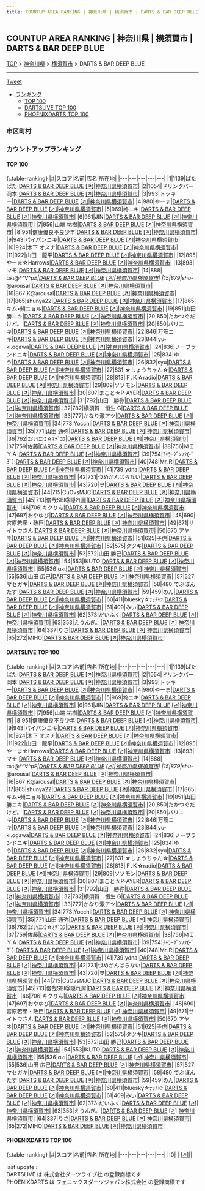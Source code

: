 ```yaml
---
title: COUNTUP AREA RANKING | 神奈川県 | 横須賀市 | DARTS & BAR DEEP BLUE
---
```

## COUNTUP AREA RANKING | 神奈川県 | 横須賀市 | DARTS & BAR DEEP BLUE

[TOP](/darts/rank/) > [神奈川県](/darts/rank/神奈川県/) > [横須賀市](/darts/rank/神奈川県/横須賀市/) > DARTS & BAR DEEP BLUE

___

<a href="https://twitter.com/share?ref_src=twsrc%5Etfw" data-text="COUNTUP AREA RANKING | 神奈川県横須賀市DARTS & BAR DEEP BLUE" class="twitter-share-button" data-hashtags="DARTSLIVE,PHOENIXDARTS,darts,ダーツ" data-show-count="false">Tweet</a>

* [ランキング](#カウントアップランキング)
    * [TOP 100](#top-100)
    * [DARTSLIVE TOP 100](#dartslive-top-100)
    * [PHOENIXDARTS TOP 100](#phoenixdarts-top-100)

### 市区町村

<ul>

</ul>

### カウントアップランキング

#### TOP 100



{:.table-ranking}
|#|スコア|名前|店名|所在地|
|---|---|---|---|---|
|1|1139|<span class="rank-name-dl">ぱたぱた</span>|<a href="/darts/rank/shops/273dc263b0110a830d9b047a20a7ba1e.html">DARTS & BAR DEEP BLUE</a> <a href="https://search.dartslive.com/jp/shop/273dc263b0110a830d9b047a20a7ba1e">[↗]</a>|<a href="/darts/rank/神奈川県/横須賀市">神奈川県横須賀市</a>|
|2|1054|<span class="rank-name-dl">ドリンクバー岡本</span>|<a href="/darts/rank/shops/273dc263b0110a830d9b047a20a7ba1e.html">DARTS & BAR DEEP BLUE</a> <a href="https://search.dartslive.com/jp/shop/273dc263b0110a830d9b047a20a7ba1e">[↗]</a>|<a href="/darts/rank/神奈川県/横須賀市">神奈川県横須賀市</a>|
|3|993|<span class="rank-name-dl">トッキー</span>|<a href="/darts/rank/shops/273dc263b0110a830d9b047a20a7ba1e.html">DARTS & BAR DEEP BLUE</a> <a href="https://search.dartslive.com/jp/shop/273dc263b0110a830d9b047a20a7ba1e">[↗]</a>|<a href="/darts/rank/神奈川県/横須賀市">神奈川県横須賀市</a>|
|4|980|<span class="rank-name-dl">やーま</span>|<a href="/darts/rank/shops/273dc263b0110a830d9b047a20a7ba1e.html">DARTS & BAR DEEP BLUE</a> <a href="https://search.dartslive.com/jp/shop/273dc263b0110a830d9b047a20a7ba1e">[↗]</a>|<a href="/darts/rank/神奈川県/横須賀市">神奈川県横須賀市</a>|
|5|969|<span class="rank-name-dl">柊ニキ</span>|<a href="/darts/rank/shops/273dc263b0110a830d9b047a20a7ba1e.html">DARTS & BAR DEEP BLUE</a> <a href="https://search.dartslive.com/jp/shop/273dc263b0110a830d9b047a20a7ba1e">[↗]</a>|<a href="/darts/rank/神奈川県/横須賀市">神奈川県横須賀市</a>|
|6|961|<span class="rank-name-dl">JIN</span>|<a href="/darts/rank/shops/273dc263b0110a830d9b047a20a7ba1e.html">DARTS & BAR DEEP BLUE</a> <a href="https://search.dartslive.com/jp/shop/273dc263b0110a830d9b047a20a7ba1e">[↗]</a>|<a href="/darts/rank/神奈川県/横須賀市">神奈川県横須賀市</a>|
|7|956|<span class="rank-name-dl">山端 祐樹</span>|<a href="/darts/rank/shops/273dc263b0110a830d9b047a20a7ba1e.html">DARTS & BAR DEEP BLUE</a> <a href="https://search.dartslive.com/jp/shop/273dc263b0110a830d9b047a20a7ba1e">[↗]</a>|<a href="/darts/rank/神奈川県/横須賀市">神奈川県横須賀市</a>|
|8|951|<span class="rank-name-dl">健康優良不良少年</span>|<a href="/darts/rank/shops/273dc263b0110a830d9b047a20a7ba1e.html">DARTS & BAR DEEP BLUE</a> <a href="https://search.dartslive.com/jp/shop/273dc263b0110a830d9b047a20a7ba1e">[↗]</a>|<a href="/darts/rank/神奈川県/横須賀市">神奈川県横須賀市</a>|
|9|943|<span class="rank-name-dl">パイパンニキ</span>|<a href="/darts/rank/shops/273dc263b0110a830d9b047a20a7ba1e.html">DARTS & BAR DEEP BLUE</a> <a href="https://search.dartslive.com/jp/shop/273dc263b0110a830d9b047a20a7ba1e">[↗]</a>|<a href="/darts/rank/神奈川県/横須賀市">神奈川県横須賀市</a>|
|10|924|<span class="rank-name-dl">木下 オスナ</span>|<a href="/darts/rank/shops/273dc263b0110a830d9b047a20a7ba1e.html">DARTS & BAR DEEP BLUE</a> <a href="https://search.dartslive.com/jp/shop/273dc263b0110a830d9b047a20a7ba1e">[↗]</a>|<a href="/darts/rank/神奈川県/横須賀市">神奈川県横須賀市</a>|
|11|922|<span class="rank-name-dl">山田　龍平</span>|<a href="/darts/rank/shops/273dc263b0110a830d9b047a20a7ba1e.html">DARTS & BAR DEEP BLUE</a> <a href="https://search.dartslive.com/jp/shop/273dc263b0110a830d9b047a20a7ba1e">[↗]</a>|<a href="/darts/rank/神奈川県/横須賀市">神奈川県横須賀市</a>|
|12|895|<span class="rank-name-dl">やーま☆Harrows</span>|<a href="/darts/rank/shops/273dc263b0110a830d9b047a20a7ba1e.html">DARTS & BAR DEEP BLUE</a> <a href="https://search.dartslive.com/jp/shop/273dc263b0110a830d9b047a20a7ba1e">[↗]</a>|<a href="/darts/rank/神奈川県/横須賀市">神奈川県横須賀市</a>|
|13|893|<span class="rank-name-dl">マモ</span>|<a href="/darts/rank/shops/273dc263b0110a830d9b047a20a7ba1e.html">DARTS & BAR DEEP BLUE</a> <a href="https://search.dartslive.com/jp/shop/273dc263b0110a830d9b047a20a7ba1e">[↗]</a>|<a href="/darts/rank/神奈川県/横須賀市">神奈川県横須賀市</a>|
|14|888|<span class="rank-name-dl">ακι@*^∀^*pE</span>|<a href="/darts/rank/shops/273dc263b0110a830d9b047a20a7ba1e.html">DARTS & BAR DEEP BLUE</a> <a href="https://search.dartslive.com/jp/shop/273dc263b0110a830d9b047a20a7ba1e">[↗]</a>|<a href="/darts/rank/神奈川県/横須賀市">神奈川県横須賀市</a>|
|15|879|<span class="rank-name-dl">shu-*@arousal</span>|<a href="/darts/rank/shops/273dc263b0110a830d9b047a20a7ba1e.html">DARTS & BAR DEEP BLUE</a> <a href="https://search.dartslive.com/jp/shop/273dc263b0110a830d9b047a20a7ba1e">[↗]</a>|<a href="/darts/rank/神奈川県/横須賀市">神奈川県横須賀市</a>|
|16|867|<span class="rank-name-dl">K@arousal</span>|<a href="/darts/rank/shops/273dc263b0110a830d9b047a20a7ba1e.html">DARTS & BAR DEEP BLUE</a> <a href="https://search.dartslive.com/jp/shop/273dc263b0110a830d9b047a20a7ba1e">[↗]</a>|<a href="/darts/rank/神奈川県/横須賀市">神奈川県横須賀市</a>|
|17|865|<span class="rank-name-dl">shunya22</span>|<a href="/darts/rank/shops/273dc263b0110a830d9b047a20a7ba1e.html">DARTS & BAR DEEP BLUE</a> <a href="https://search.dartslive.com/jp/shop/273dc263b0110a830d9b047a20a7ba1e">[↗]</a>|<a href="/darts/rank/神奈川県/横須賀市">神奈川県横須賀市</a>|
|17|865|<span class="rank-name-dl">キム•頻ニョル</span>|<a href="/darts/rank/shops/273dc263b0110a830d9b047a20a7ba1e.html">DARTS & BAR DEEP BLUE</a> <a href="https://search.dartslive.com/jp/shop/273dc263b0110a830d9b047a20a7ba1e">[↗]</a>|<a href="/darts/rank/神奈川県/横須賀市">神奈川県横須賀市</a>|
|19|851|<span class="rank-name-dl">山田 勝ニキ</span>|<a href="/darts/rank/shops/273dc263b0110a830d9b047a20a7ba1e.html">DARTS & BAR DEEP BLUE</a> <a href="https://search.dartslive.com/jp/shop/273dc263b0110a830d9b047a20a7ba1e">[↗]</a>|<a href="/darts/rank/神奈川県/横須賀市">神奈川県横須賀市</a>|
|20|850|<span class="rank-name-dl">たかつぐだけど。</span>|<a href="/darts/rank/shops/273dc263b0110a830d9b047a20a7ba1e.html">DARTS & BAR DEEP BLUE</a> <a href="https://search.dartslive.com/jp/shop/273dc263b0110a830d9b047a20a7ba1e">[↗]</a>|<a href="/darts/rank/神奈川県/横須賀市">神奈川県横須賀市</a>|
|20|850|<span class="rank-name-dl">パリニキ</span>|<a href="/darts/rank/shops/273dc263b0110a830d9b047a20a7ba1e.html">DARTS & BAR DEEP BLUE</a> <a href="https://search.dartslive.com/jp/shop/273dc263b0110a830d9b047a20a7ba1e">[↗]</a>|<a href="/darts/rank/神奈川県/横須賀市">神奈川県横須賀市</a>|
|22|846|<span class="rank-name-dl">万筋ニキ</span>|<a href="/darts/rank/shops/273dc263b0110a830d9b047a20a7ba1e.html">DARTS & BAR DEEP BLUE</a> <a href="https://search.dartslive.com/jp/shop/273dc263b0110a830d9b047a20a7ba1e">[↗]</a>|<a href="/darts/rank/神奈川県/横須賀市">神奈川県横須賀市</a>|
|23|844|<span class="rank-name-dl">yu-ki.ogawa</span>|<a href="/darts/rank/shops/273dc263b0110a830d9b047a20a7ba1e.html">DARTS & BAR DEEP BLUE</a> <a href="https://search.dartslive.com/jp/shop/273dc263b0110a830d9b047a20a7ba1e">[↗]</a>|<a href="/darts/rank/神奈川県/横須賀市">神奈川県横須賀市</a>|
|24|836|<span class="rank-name-dl">ノーブランドニキ</span>|<a href="/darts/rank/shops/273dc263b0110a830d9b047a20a7ba1e.html">DARTS & BAR DEEP BLUE</a> <a href="https://search.dartslive.com/jp/shop/273dc263b0110a830d9b047a20a7ba1e">[↗]</a>|<a href="/darts/rank/神奈川県/横須賀市">神奈川県横須賀市</a>|
|25|834|<span class="rank-name-dl">ゆう</span>|<a href="/darts/rank/shops/273dc263b0110a830d9b047a20a7ba1e.html">DARTS & BAR DEEP BLUE</a> <a href="https://search.dartslive.com/jp/shop/273dc263b0110a830d9b047a20a7ba1e">[↗]</a>|<a href="/darts/rank/神奈川県/横須賀市">神奈川県横須賀市</a>|
|26|832|<span class="rank-name-dl">syu</span>|<a href="/darts/rank/shops/273dc263b0110a830d9b047a20a7ba1e.html">DARTS & BAR DEEP BLUE</a> <a href="https://search.dartslive.com/jp/shop/273dc263b0110a830d9b047a20a7ba1e">[↗]</a>|<a href="/darts/rank/神奈川県/横須賀市">神奈川県横須賀市</a>|
|27|831|<span class="rank-name-dl">☆しょうちゃん☆</span>|<a href="/darts/rank/shops/273dc263b0110a830d9b047a20a7ba1e.html">DARTS & BAR DEEP BLUE</a> <a href="https://search.dartslive.com/jp/shop/273dc263b0110a830d9b047a20a7ba1e">[↗]</a>|<a href="/darts/rank/神奈川県/横須賀市">神奈川県横須賀市</a>|
|28|813|<span class="rank-name-dl">Ｆ.Ｋ☆radio</span>|<a href="/darts/rank/shops/273dc263b0110a830d9b047a20a7ba1e.html">DARTS & BAR DEEP BLUE</a> <a href="https://search.dartslive.com/jp/shop/273dc263b0110a830d9b047a20a7ba1e">[↗]</a>|<a href="/darts/rank/神奈川県/横須賀市">神奈川県横須賀市</a>|
|29|809|<span class="rank-name-dl">ソソモン</span>|<a href="/darts/rank/shops/273dc263b0110a830d9b047a20a7ba1e.html">DARTS & BAR DEEP BLUE</a> <a href="https://search.dartslive.com/jp/shop/273dc263b0110a830d9b047a20a7ba1e">[↗]</a>|<a href="/darts/rank/神奈川県/横須賀市">神奈川県横須賀市</a>|
|30|807|<span class="rank-name-dl">まこと☆P-AYER</span>|<a href="/darts/rank/shops/273dc263b0110a830d9b047a20a7ba1e.html">DARTS & BAR DEEP BLUE</a> <a href="https://search.dartslive.com/jp/shop/273dc263b0110a830d9b047a20a7ba1e">[↗]</a>|<a href="/darts/rank/神奈川県/横須賀市">神奈川県横須賀市</a>|
|31|792|<span class="rank-name-dl">山田　勝弥</span>|<a href="/darts/rank/shops/273dc263b0110a830d9b047a20a7ba1e.html">DARTS & BAR DEEP BLUE</a> <a href="https://search.dartslive.com/jp/shop/273dc263b0110a830d9b047a20a7ba1e">[↗]</a>|<a href="/darts/rank/神奈川県/横須賀市">神奈川県横須賀市</a>|
|32|782|<span class="rank-name-dl">横須賀　恒生 G</span>|<a href="/darts/rank/shops/273dc263b0110a830d9b047a20a7ba1e.html">DARTS & BAR DEEP BLUE</a> <a href="https://search.dartslive.com/jp/shop/273dc263b0110a830d9b047a20a7ba1e">[↗]</a>|<a href="/darts/rank/神奈川県/横須賀市">神奈川県横須賀市</a>|
|33|777|<span class="rank-name-dl">かなり激アツ</span>|<a href="/darts/rank/shops/273dc263b0110a830d9b047a20a7ba1e.html">DARTS & BAR DEEP BLUE</a> <a href="https://search.dartslive.com/jp/shop/273dc263b0110a830d9b047a20a7ba1e">[↗]</a>|<a href="/darts/rank/神奈川県/横須賀市">神奈川県横須賀市</a>|
|34|773|<span class="rank-name-dl">Yocchi</span>|<a href="/darts/rank/shops/273dc263b0110a830d9b047a20a7ba1e.html">DARTS & BAR DEEP BLUE</a> <a href="https://search.dartslive.com/jp/shop/273dc263b0110a830d9b047a20a7ba1e">[↗]</a>|<a href="/darts/rank/神奈川県/横須賀市">神奈川県横須賀市</a>|
|35|771|<span class="rank-name-dl">山田 通弥</span>|<a href="/darts/rank/shops/273dc263b0110a830d9b047a20a7ba1e.html">DARTS & BAR DEEP BLUE</a> <a href="https://search.dartslive.com/jp/shop/273dc263b0110a830d9b047a20a7ba1e">[↗]</a>|<a href="/darts/rank/神奈川県/横須賀市">神奈川県横須賀市</a>|
|36|762|<span class="rank-name-dl">ｴﾒﾘﾔｴﾝｺ☆ｵﾃﾞｺﾌ</span>|<a href="/darts/rank/shops/273dc263b0110a830d9b047a20a7ba1e.html">DARTS & BAR DEEP BLUE</a> <a href="https://search.dartslive.com/jp/shop/273dc263b0110a830d9b047a20a7ba1e">[↗]</a>|<a href="/darts/rank/神奈川県/横須賀市">神奈川県横須賀市</a>|
|37|759|<span class="rank-name-dl">佐藤</span>|<a href="/darts/rank/shops/273dc263b0110a830d9b047a20a7ba1e.html">DARTS & BAR DEEP BLUE</a> <a href="https://search.dartslive.com/jp/shop/273dc263b0110a830d9b047a20a7ba1e">[↗]</a>|<a href="/darts/rank/神奈川県/横須賀市">神奈川県横須賀市</a>|
|38|756|<span class="rank-name-dl">ＭＩＹＡ</span>|<a href="/darts/rank/shops/273dc263b0110a830d9b047a20a7ba1e.html">DARTS & BAR DEEP BLUE</a> <a href="https://search.dartslive.com/jp/shop/273dc263b0110a830d9b047a20a7ba1e">[↗]</a>|<a href="/darts/rank/神奈川県/横須賀市">神奈川県横須賀市</a>|
|39|754|<span class="rank-name-dl">ﾁｬﾗ･ｸﾞﾝｿｸ(-゜3ﾟ)</span>|<a href="/darts/rank/shops/273dc263b0110a830d9b047a20a7ba1e.html">DARTS & BAR DEEP BLUE</a> <a href="https://search.dartslive.com/jp/shop/273dc263b0110a830d9b047a20a7ba1e">[↗]</a>|<a href="/darts/rank/神奈川県/横須賀市">神奈川県横須賀市</a>|
|40|748|<span class="rank-name-dl">Mr.Ｒ</span>|<a href="/darts/rank/shops/273dc263b0110a830d9b047a20a7ba1e.html">DARTS & BAR DEEP BLUE</a> <a href="https://search.dartslive.com/jp/shop/273dc263b0110a830d9b047a20a7ba1e">[↗]</a>|<a href="/darts/rank/神奈川県/横須賀市">神奈川県横須賀市</a>|
|41|739|<span class="rank-name-dl">ydna</span>|<a href="/darts/rank/shops/273dc263b0110a830d9b047a20a7ba1e.html">DARTS & BAR DEEP BLUE</a> <a href="https://search.dartslive.com/jp/shop/273dc263b0110a830d9b047a20a7ba1e">[↗]</a>|<a href="/darts/rank/神奈川県/横須賀市">神奈川県横須賀市</a>|
|42|731|<span class="rank-name-dl">づめがんばらない</span>|<a href="/darts/rank/shops/273dc263b0110a830d9b047a20a7ba1e.html">DARTS & BAR DEEP BLUE</a> <a href="https://search.dartslive.com/jp/shop/273dc263b0110a830d9b047a20a7ba1e">[↗]</a>|<a href="/darts/rank/神奈川県/横須賀市">神奈川県横須賀市</a>|
|43|720|<span class="rank-name-dl">ヲ</span>|<a href="/darts/rank/shops/273dc263b0110a830d9b047a20a7ba1e.html">DARTS & BAR DEEP BLUE</a> <a href="https://search.dartslive.com/jp/shop/273dc263b0110a830d9b047a20a7ba1e">[↗]</a>|<a href="/darts/rank/神奈川県/横須賀市">神奈川県横須賀市</a>|
|44|715|<span class="rank-name-dl">CuOvsMJC</span>|<a href="/darts/rank/shops/273dc263b0110a830d9b047a20a7ba1e.html">DARTS & BAR DEEP BLUE</a> <a href="https://search.dartslive.com/jp/shop/273dc263b0110a830d9b047a20a7ba1e">[↗]</a>|<a href="/darts/rank/神奈川県/横須賀市">神奈川県横須賀市</a>|
|45|713|<span class="rank-name-dl">俊哉SBI@隠れ屋</span>|<a href="/darts/rank/shops/273dc263b0110a830d9b047a20a7ba1e.html">DARTS & BAR DEEP BLUE</a> <a href="https://search.dartslive.com/jp/shop/273dc263b0110a830d9b047a20a7ba1e">[↗]</a>|<a href="/darts/rank/神奈川県/横須賀市">神奈川県横須賀市</a>|
|46|706|<span class="rank-name-dl">キクりん</span>|<a href="/darts/rank/shops/273dc263b0110a830d9b047a20a7ba1e.html">DARTS & BAR DEEP BLUE</a> <a href="https://search.dartslive.com/jp/shop/273dc263b0110a830d9b047a20a7ba1e">[↗]</a>|<a href="/darts/rank/神奈川県/横須賀市">神奈川県横須賀市</a>|
|47|697|<span class="rank-name-dl">おやゆび</span>|<a href="/darts/rank/shops/273dc263b0110a830d9b047a20a7ba1e.html">DARTS & BAR DEEP BLUE</a> <a href="https://search.dartslive.com/jp/shop/273dc263b0110a830d9b047a20a7ba1e">[↗]</a>|<a href="/darts/rank/神奈川県/横須賀市">神奈川県横須賀市</a>|
|48|690|<span class="rank-name-dl">宮原若衆・政臣</span>|<a href="/darts/rank/shops/273dc263b0110a830d9b047a20a7ba1e.html">DARTS & BAR DEEP BLUE</a> <a href="https://search.dartslive.com/jp/shop/273dc263b0110a830d9b047a20a7ba1e">[↗]</a>|<a href="/darts/rank/神奈川県/横須賀市">神奈川県横須賀市</a>|
|49|671|<span class="rank-name-dl">サイトウさん</span>|<a href="/darts/rank/shops/273dc263b0110a830d9b047a20a7ba1e.html">DARTS & BAR DEEP BLUE</a> <a href="https://search.dartslive.com/jp/shop/273dc263b0110a830d9b047a20a7ba1e">[↗]</a>|<a href="/darts/rank/神奈川県/横須賀市">神奈川県横須賀市</a>|
|50|670|<span class="rank-name-dl">アヤネ</span>|<a href="/darts/rank/shops/273dc263b0110a830d9b047a20a7ba1e.html">DARTS & BAR DEEP BLUE</a> <a href="https://search.dartslive.com/jp/shop/273dc263b0110a830d9b047a20a7ba1e">[↗]</a>|<a href="/darts/rank/神奈川県/横須賀市">神奈川県横須賀市</a>|
|51|625|<span class="rank-name-dl">子虎</span>|<a href="/darts/rank/shops/273dc263b0110a830d9b047a20a7ba1e.html">DARTS & BAR DEEP BLUE</a> <a href="https://search.dartslive.com/jp/shop/273dc263b0110a830d9b047a20a7ba1e">[↗]</a>|<a href="/darts/rank/神奈川県/横須賀市">神奈川県横須賀市</a>|
|52|575|<span class="rank-name-dl">タツキ</span>|<a href="/darts/rank/shops/273dc263b0110a830d9b047a20a7ba1e.html">DARTS & BAR DEEP BLUE</a> <a href="https://search.dartslive.com/jp/shop/273dc263b0110a830d9b047a20a7ba1e">[↗]</a>|<a href="/darts/rank/神奈川県/横須賀市">神奈川県横須賀市</a>|
|53|572|<span class="rank-name-dl">山田 勝己</span>|<a href="/darts/rank/shops/273dc263b0110a830d9b047a20a7ba1e.html">DARTS & BAR DEEP BLUE</a> <a href="https://search.dartslive.com/jp/shop/273dc263b0110a830d9b047a20a7ba1e">[↗]</a>|<a href="/darts/rank/神奈川県/横須賀市">神奈川県横須賀市</a>|
|54|553|<span class="rank-name-dl">IKUTO</span>|<a href="/darts/rank/shops/273dc263b0110a830d9b047a20a7ba1e.html">DARTS & BAR DEEP BLUE</a> <a href="https://search.dartslive.com/jp/shop/273dc263b0110a830d9b047a20a7ba1e">[↗]</a>|<a href="/darts/rank/神奈川県/横須賀市">神奈川県横須賀市</a>|
|55|536|<span class="rank-name-dl">ακι</span>|<a href="/darts/rank/shops/273dc263b0110a830d9b047a20a7ba1e.html">DARTS & BAR DEEP BLUE</a> <a href="https://search.dartslive.com/jp/shop/273dc263b0110a830d9b047a20a7ba1e">[↗]</a>|<a href="/darts/rank/神奈川県/横須賀市">神奈川県横須賀市</a>|
|55|536|<span class="rank-name-dl">山田 広己</span>|<a href="/darts/rank/shops/273dc263b0110a830d9b047a20a7ba1e.html">DARTS & BAR DEEP BLUE</a> <a href="https://search.dartslive.com/jp/shop/273dc263b0110a830d9b047a20a7ba1e">[↗]</a>|<a href="/darts/rank/神奈川県/横須賀市">神奈川県横須賀市</a>|
|57|527|<span class="rank-name-dl">マセガキ</span>|<a href="/darts/rank/shops/273dc263b0110a830d9b047a20a7ba1e.html">DARTS & BAR DEEP BLUE</a> <a href="https://search.dartslive.com/jp/shop/273dc263b0110a830d9b047a20a7ba1e">[↗]</a>|<a href="/darts/rank/神奈川県/横須賀市">神奈川県横須賀市</a>|
|58|480|<span class="rank-name-dl">でぶぽんたす</span>|<a href="/darts/rank/shops/273dc263b0110a830d9b047a20a7ba1e.html">DARTS & BAR DEEP BLUE</a> <a href="https://search.dartslive.com/jp/shop/273dc263b0110a830d9b047a20a7ba1e">[↗]</a>|<a href="/darts/rank/神奈川県/横須賀市">神奈川県横須賀市</a>|
|59|459|<span class="rank-name-dl">のん</span>|<a href="/darts/rank/shops/273dc263b0110a830d9b047a20a7ba1e.html">DARTS & BAR DEEP BLUE</a> <a href="https://search.dartslive.com/jp/shop/273dc263b0110a830d9b047a20a7ba1e">[↗]</a>|<a href="/darts/rank/神奈川県/横須賀市">神奈川県横須賀市</a>|
|60|411|<span class="rank-name-dl">bluesky☆ﾅｯﾁｬﾝ</span>|<a href="/darts/rank/shops/273dc263b0110a830d9b047a20a7ba1e.html">DARTS & BAR DEEP BLUE</a> <a href="https://search.dartslive.com/jp/shop/273dc263b0110a830d9b047a20a7ba1e">[↗]</a>|<a href="/darts/rank/神奈川県/横須賀市">神奈川県横須賀市</a>|
|61|409|<span class="rank-name-dl">みい</span>|<a href="/darts/rank/shops/273dc263b0110a830d9b047a20a7ba1e.html">DARTS & BAR DEEP BLUE</a> <a href="https://search.dartslive.com/jp/shop/273dc263b0110a830d9b047a20a7ba1e">[↗]</a>|<a href="/darts/rank/神奈川県/横須賀市">神奈川県横須賀市</a>|
|62|373|<span class="rank-name-dl">だいふく</span>|<a href="/darts/rank/shops/273dc263b0110a830d9b047a20a7ba1e.html">DARTS & BAR DEEP BLUE</a> <a href="https://search.dartslive.com/jp/shop/273dc263b0110a830d9b047a20a7ba1e">[↗]</a>|<a href="/darts/rank/神奈川県/横須賀市">神奈川県横須賀市</a>|
|63|353|<span class="rank-name-dl">えりんぎ。</span>|<a href="/darts/rank/shops/273dc263b0110a830d9b047a20a7ba1e.html">DARTS & BAR DEEP BLUE</a> <a href="https://search.dartslive.com/jp/shop/273dc263b0110a830d9b047a20a7ba1e">[↗]</a>|<a href="/darts/rank/神奈川県/横須賀市">神奈川県横須賀市</a>|
|64|337|<span class="rank-name-dl">りさ</span>|<a href="/darts/rank/shops/273dc263b0110a830d9b047a20a7ba1e.html">DARTS & BAR DEEP BLUE</a> <a href="https://search.dartslive.com/jp/shop/273dc263b0110a830d9b047a20a7ba1e">[↗]</a>|<a href="/darts/rank/神奈川県/横須賀市">神奈川県横須賀市</a>|
|65|272|<span class="rank-name-dl">MIHO</span>|<a href="/darts/rank/shops/273dc263b0110a830d9b047a20a7ba1e.html">DARTS & BAR DEEP BLUE</a> <a href="https://search.dartslive.com/jp/shop/273dc263b0110a830d9b047a20a7ba1e">[↗]</a>|<a href="/darts/rank/神奈川県/横須賀市">神奈川県横須賀市</a>|


#### DARTSLIVE TOP 100



{:.table-ranking}
|#|スコア|名前|店名|所在地|
|---|---|---|---|---|
|1|1139|<span class="rank-name-dl">ぱたぱた</span>|<a href="/darts/rank/shops/273dc263b0110a830d9b047a20a7ba1e.html">DARTS & BAR DEEP BLUE</a> <a href="https://search.dartslive.com/jp/shop/273dc263b0110a830d9b047a20a7ba1e">[↗]</a>|<a href="/darts/rank/神奈川県/横須賀市">神奈川県横須賀市</a>|
|2|1054|<span class="rank-name-dl">ドリンクバー岡本</span>|<a href="/darts/rank/shops/273dc263b0110a830d9b047a20a7ba1e.html">DARTS & BAR DEEP BLUE</a> <a href="https://search.dartslive.com/jp/shop/273dc263b0110a830d9b047a20a7ba1e">[↗]</a>|<a href="/darts/rank/神奈川県/横須賀市">神奈川県横須賀市</a>|
|3|993|<span class="rank-name-dl">トッキー</span>|<a href="/darts/rank/shops/273dc263b0110a830d9b047a20a7ba1e.html">DARTS & BAR DEEP BLUE</a> <a href="https://search.dartslive.com/jp/shop/273dc263b0110a830d9b047a20a7ba1e">[↗]</a>|<a href="/darts/rank/神奈川県/横須賀市">神奈川県横須賀市</a>|
|4|980|<span class="rank-name-dl">やーま</span>|<a href="/darts/rank/shops/273dc263b0110a830d9b047a20a7ba1e.html">DARTS & BAR DEEP BLUE</a> <a href="https://search.dartslive.com/jp/shop/273dc263b0110a830d9b047a20a7ba1e">[↗]</a>|<a href="/darts/rank/神奈川県/横須賀市">神奈川県横須賀市</a>|
|5|969|<span class="rank-name-dl">柊ニキ</span>|<a href="/darts/rank/shops/273dc263b0110a830d9b047a20a7ba1e.html">DARTS & BAR DEEP BLUE</a> <a href="https://search.dartslive.com/jp/shop/273dc263b0110a830d9b047a20a7ba1e">[↗]</a>|<a href="/darts/rank/神奈川県/横須賀市">神奈川県横須賀市</a>|
|6|961|<span class="rank-name-dl">JIN</span>|<a href="/darts/rank/shops/273dc263b0110a830d9b047a20a7ba1e.html">DARTS & BAR DEEP BLUE</a> <a href="https://search.dartslive.com/jp/shop/273dc263b0110a830d9b047a20a7ba1e">[↗]</a>|<a href="/darts/rank/神奈川県/横須賀市">神奈川県横須賀市</a>|
|7|956|<span class="rank-name-dl">山端 祐樹</span>|<a href="/darts/rank/shops/273dc263b0110a830d9b047a20a7ba1e.html">DARTS & BAR DEEP BLUE</a> <a href="https://search.dartslive.com/jp/shop/273dc263b0110a830d9b047a20a7ba1e">[↗]</a>|<a href="/darts/rank/神奈川県/横須賀市">神奈川県横須賀市</a>|
|8|951|<span class="rank-name-dl">健康優良不良少年</span>|<a href="/darts/rank/shops/273dc263b0110a830d9b047a20a7ba1e.html">DARTS & BAR DEEP BLUE</a> <a href="https://search.dartslive.com/jp/shop/273dc263b0110a830d9b047a20a7ba1e">[↗]</a>|<a href="/darts/rank/神奈川県/横須賀市">神奈川県横須賀市</a>|
|9|943|<span class="rank-name-dl">パイパンニキ</span>|<a href="/darts/rank/shops/273dc263b0110a830d9b047a20a7ba1e.html">DARTS & BAR DEEP BLUE</a> <a href="https://search.dartslive.com/jp/shop/273dc263b0110a830d9b047a20a7ba1e">[↗]</a>|<a href="/darts/rank/神奈川県/横須賀市">神奈川県横須賀市</a>|
|10|924|<span class="rank-name-dl">木下 オスナ</span>|<a href="/darts/rank/shops/273dc263b0110a830d9b047a20a7ba1e.html">DARTS & BAR DEEP BLUE</a> <a href="https://search.dartslive.com/jp/shop/273dc263b0110a830d9b047a20a7ba1e">[↗]</a>|<a href="/darts/rank/神奈川県/横須賀市">神奈川県横須賀市</a>|
|11|922|<span class="rank-name-dl">山田　龍平</span>|<a href="/darts/rank/shops/273dc263b0110a830d9b047a20a7ba1e.html">DARTS & BAR DEEP BLUE</a> <a href="https://search.dartslive.com/jp/shop/273dc263b0110a830d9b047a20a7ba1e">[↗]</a>|<a href="/darts/rank/神奈川県/横須賀市">神奈川県横須賀市</a>|
|12|895|<span class="rank-name-dl">やーま☆Harrows</span>|<a href="/darts/rank/shops/273dc263b0110a830d9b047a20a7ba1e.html">DARTS & BAR DEEP BLUE</a> <a href="https://search.dartslive.com/jp/shop/273dc263b0110a830d9b047a20a7ba1e">[↗]</a>|<a href="/darts/rank/神奈川県/横須賀市">神奈川県横須賀市</a>|
|13|893|<span class="rank-name-dl">マモ</span>|<a href="/darts/rank/shops/273dc263b0110a830d9b047a20a7ba1e.html">DARTS & BAR DEEP BLUE</a> <a href="https://search.dartslive.com/jp/shop/273dc263b0110a830d9b047a20a7ba1e">[↗]</a>|<a href="/darts/rank/神奈川県/横須賀市">神奈川県横須賀市</a>|
|14|888|<span class="rank-name-dl">ακι@*^∀^*pE</span>|<a href="/darts/rank/shops/273dc263b0110a830d9b047a20a7ba1e.html">DARTS & BAR DEEP BLUE</a> <a href="https://search.dartslive.com/jp/shop/273dc263b0110a830d9b047a20a7ba1e">[↗]</a>|<a href="/darts/rank/神奈川県/横須賀市">神奈川県横須賀市</a>|
|15|879|<span class="rank-name-dl">shu-*@arousal</span>|<a href="/darts/rank/shops/273dc263b0110a830d9b047a20a7ba1e.html">DARTS & BAR DEEP BLUE</a> <a href="https://search.dartslive.com/jp/shop/273dc263b0110a830d9b047a20a7ba1e">[↗]</a>|<a href="/darts/rank/神奈川県/横須賀市">神奈川県横須賀市</a>|
|16|867|<span class="rank-name-dl">K@arousal</span>|<a href="/darts/rank/shops/273dc263b0110a830d9b047a20a7ba1e.html">DARTS & BAR DEEP BLUE</a> <a href="https://search.dartslive.com/jp/shop/273dc263b0110a830d9b047a20a7ba1e">[↗]</a>|<a href="/darts/rank/神奈川県/横須賀市">神奈川県横須賀市</a>|
|17|865|<span class="rank-name-dl">shunya22</span>|<a href="/darts/rank/shops/273dc263b0110a830d9b047a20a7ba1e.html">DARTS & BAR DEEP BLUE</a> <a href="https://search.dartslive.com/jp/shop/273dc263b0110a830d9b047a20a7ba1e">[↗]</a>|<a href="/darts/rank/神奈川県/横須賀市">神奈川県横須賀市</a>|
|17|865|<span class="rank-name-dl">キム•頻ニョル</span>|<a href="/darts/rank/shops/273dc263b0110a830d9b047a20a7ba1e.html">DARTS & BAR DEEP BLUE</a> <a href="https://search.dartslive.com/jp/shop/273dc263b0110a830d9b047a20a7ba1e">[↗]</a>|<a href="/darts/rank/神奈川県/横須賀市">神奈川県横須賀市</a>|
|19|851|<span class="rank-name-dl">山田 勝ニキ</span>|<a href="/darts/rank/shops/273dc263b0110a830d9b047a20a7ba1e.html">DARTS & BAR DEEP BLUE</a> <a href="https://search.dartslive.com/jp/shop/273dc263b0110a830d9b047a20a7ba1e">[↗]</a>|<a href="/darts/rank/神奈川県/横須賀市">神奈川県横須賀市</a>|
|20|850|<span class="rank-name-dl">たかつぐだけど。</span>|<a href="/darts/rank/shops/273dc263b0110a830d9b047a20a7ba1e.html">DARTS & BAR DEEP BLUE</a> <a href="https://search.dartslive.com/jp/shop/273dc263b0110a830d9b047a20a7ba1e">[↗]</a>|<a href="/darts/rank/神奈川県/横須賀市">神奈川県横須賀市</a>|
|20|850|<span class="rank-name-dl">パリニキ</span>|<a href="/darts/rank/shops/273dc263b0110a830d9b047a20a7ba1e.html">DARTS & BAR DEEP BLUE</a> <a href="https://search.dartslive.com/jp/shop/273dc263b0110a830d9b047a20a7ba1e">[↗]</a>|<a href="/darts/rank/神奈川県/横須賀市">神奈川県横須賀市</a>|
|22|846|<span class="rank-name-dl">万筋ニキ</span>|<a href="/darts/rank/shops/273dc263b0110a830d9b047a20a7ba1e.html">DARTS & BAR DEEP BLUE</a> <a href="https://search.dartslive.com/jp/shop/273dc263b0110a830d9b047a20a7ba1e">[↗]</a>|<a href="/darts/rank/神奈川県/横須賀市">神奈川県横須賀市</a>|
|23|844|<span class="rank-name-dl">yu-ki.ogawa</span>|<a href="/darts/rank/shops/273dc263b0110a830d9b047a20a7ba1e.html">DARTS & BAR DEEP BLUE</a> <a href="https://search.dartslive.com/jp/shop/273dc263b0110a830d9b047a20a7ba1e">[↗]</a>|<a href="/darts/rank/神奈川県/横須賀市">神奈川県横須賀市</a>|
|24|836|<span class="rank-name-dl">ノーブランドニキ</span>|<a href="/darts/rank/shops/273dc263b0110a830d9b047a20a7ba1e.html">DARTS & BAR DEEP BLUE</a> <a href="https://search.dartslive.com/jp/shop/273dc263b0110a830d9b047a20a7ba1e">[↗]</a>|<a href="/darts/rank/神奈川県/横須賀市">神奈川県横須賀市</a>|
|25|834|<span class="rank-name-dl">ゆう</span>|<a href="/darts/rank/shops/273dc263b0110a830d9b047a20a7ba1e.html">DARTS & BAR DEEP BLUE</a> <a href="https://search.dartslive.com/jp/shop/273dc263b0110a830d9b047a20a7ba1e">[↗]</a>|<a href="/darts/rank/神奈川県/横須賀市">神奈川県横須賀市</a>|
|26|832|<span class="rank-name-dl">syu</span>|<a href="/darts/rank/shops/273dc263b0110a830d9b047a20a7ba1e.html">DARTS & BAR DEEP BLUE</a> <a href="https://search.dartslive.com/jp/shop/273dc263b0110a830d9b047a20a7ba1e">[↗]</a>|<a href="/darts/rank/神奈川県/横須賀市">神奈川県横須賀市</a>|
|27|831|<span class="rank-name-dl">☆しょうちゃん☆</span>|<a href="/darts/rank/shops/273dc263b0110a830d9b047a20a7ba1e.html">DARTS & BAR DEEP BLUE</a> <a href="https://search.dartslive.com/jp/shop/273dc263b0110a830d9b047a20a7ba1e">[↗]</a>|<a href="/darts/rank/神奈川県/横須賀市">神奈川県横須賀市</a>|
|28|813|<span class="rank-name-dl">Ｆ.Ｋ☆radio</span>|<a href="/darts/rank/shops/273dc263b0110a830d9b047a20a7ba1e.html">DARTS & BAR DEEP BLUE</a> <a href="https://search.dartslive.com/jp/shop/273dc263b0110a830d9b047a20a7ba1e">[↗]</a>|<a href="/darts/rank/神奈川県/横須賀市">神奈川県横須賀市</a>|
|29|809|<span class="rank-name-dl">ソソモン</span>|<a href="/darts/rank/shops/273dc263b0110a830d9b047a20a7ba1e.html">DARTS & BAR DEEP BLUE</a> <a href="https://search.dartslive.com/jp/shop/273dc263b0110a830d9b047a20a7ba1e">[↗]</a>|<a href="/darts/rank/神奈川県/横須賀市">神奈川県横須賀市</a>|
|30|807|<span class="rank-name-dl">まこと☆P-AYER</span>|<a href="/darts/rank/shops/273dc263b0110a830d9b047a20a7ba1e.html">DARTS & BAR DEEP BLUE</a> <a href="https://search.dartslive.com/jp/shop/273dc263b0110a830d9b047a20a7ba1e">[↗]</a>|<a href="/darts/rank/神奈川県/横須賀市">神奈川県横須賀市</a>|
|31|792|<span class="rank-name-dl">山田　勝弥</span>|<a href="/darts/rank/shops/273dc263b0110a830d9b047a20a7ba1e.html">DARTS & BAR DEEP BLUE</a> <a href="https://search.dartslive.com/jp/shop/273dc263b0110a830d9b047a20a7ba1e">[↗]</a>|<a href="/darts/rank/神奈川県/横須賀市">神奈川県横須賀市</a>|
|32|782|<span class="rank-name-dl">横須賀　恒生 G</span>|<a href="/darts/rank/shops/273dc263b0110a830d9b047a20a7ba1e.html">DARTS & BAR DEEP BLUE</a> <a href="https://search.dartslive.com/jp/shop/273dc263b0110a830d9b047a20a7ba1e">[↗]</a>|<a href="/darts/rank/神奈川県/横須賀市">神奈川県横須賀市</a>|
|33|777|<span class="rank-name-dl">かなり激アツ</span>|<a href="/darts/rank/shops/273dc263b0110a830d9b047a20a7ba1e.html">DARTS & BAR DEEP BLUE</a> <a href="https://search.dartslive.com/jp/shop/273dc263b0110a830d9b047a20a7ba1e">[↗]</a>|<a href="/darts/rank/神奈川県/横須賀市">神奈川県横須賀市</a>|
|34|773|<span class="rank-name-dl">Yocchi</span>|<a href="/darts/rank/shops/273dc263b0110a830d9b047a20a7ba1e.html">DARTS & BAR DEEP BLUE</a> <a href="https://search.dartslive.com/jp/shop/273dc263b0110a830d9b047a20a7ba1e">[↗]</a>|<a href="/darts/rank/神奈川県/横須賀市">神奈川県横須賀市</a>|
|35|771|<span class="rank-name-dl">山田 通弥</span>|<a href="/darts/rank/shops/273dc263b0110a830d9b047a20a7ba1e.html">DARTS & BAR DEEP BLUE</a> <a href="https://search.dartslive.com/jp/shop/273dc263b0110a830d9b047a20a7ba1e">[↗]</a>|<a href="/darts/rank/神奈川県/横須賀市">神奈川県横須賀市</a>|
|36|762|<span class="rank-name-dl">ｴﾒﾘﾔｴﾝｺ☆ｵﾃﾞｺﾌ</span>|<a href="/darts/rank/shops/273dc263b0110a830d9b047a20a7ba1e.html">DARTS & BAR DEEP BLUE</a> <a href="https://search.dartslive.com/jp/shop/273dc263b0110a830d9b047a20a7ba1e">[↗]</a>|<a href="/darts/rank/神奈川県/横須賀市">神奈川県横須賀市</a>|
|37|759|<span class="rank-name-dl">佐藤</span>|<a href="/darts/rank/shops/273dc263b0110a830d9b047a20a7ba1e.html">DARTS & BAR DEEP BLUE</a> <a href="https://search.dartslive.com/jp/shop/273dc263b0110a830d9b047a20a7ba1e">[↗]</a>|<a href="/darts/rank/神奈川県/横須賀市">神奈川県横須賀市</a>|
|38|756|<span class="rank-name-dl">ＭＩＹＡ</span>|<a href="/darts/rank/shops/273dc263b0110a830d9b047a20a7ba1e.html">DARTS & BAR DEEP BLUE</a> <a href="https://search.dartslive.com/jp/shop/273dc263b0110a830d9b047a20a7ba1e">[↗]</a>|<a href="/darts/rank/神奈川県/横須賀市">神奈川県横須賀市</a>|
|39|754|<span class="rank-name-dl">ﾁｬﾗ･ｸﾞﾝｿｸ(-゜3ﾟ)</span>|<a href="/darts/rank/shops/273dc263b0110a830d9b047a20a7ba1e.html">DARTS & BAR DEEP BLUE</a> <a href="https://search.dartslive.com/jp/shop/273dc263b0110a830d9b047a20a7ba1e">[↗]</a>|<a href="/darts/rank/神奈川県/横須賀市">神奈川県横須賀市</a>|
|40|748|<span class="rank-name-dl">Mr.Ｒ</span>|<a href="/darts/rank/shops/273dc263b0110a830d9b047a20a7ba1e.html">DARTS & BAR DEEP BLUE</a> <a href="https://search.dartslive.com/jp/shop/273dc263b0110a830d9b047a20a7ba1e">[↗]</a>|<a href="/darts/rank/神奈川県/横須賀市">神奈川県横須賀市</a>|
|41|739|<span class="rank-name-dl">ydna</span>|<a href="/darts/rank/shops/273dc263b0110a830d9b047a20a7ba1e.html">DARTS & BAR DEEP BLUE</a> <a href="https://search.dartslive.com/jp/shop/273dc263b0110a830d9b047a20a7ba1e">[↗]</a>|<a href="/darts/rank/神奈川県/横須賀市">神奈川県横須賀市</a>|
|42|731|<span class="rank-name-dl">づめがんばらない</span>|<a href="/darts/rank/shops/273dc263b0110a830d9b047a20a7ba1e.html">DARTS & BAR DEEP BLUE</a> <a href="https://search.dartslive.com/jp/shop/273dc263b0110a830d9b047a20a7ba1e">[↗]</a>|<a href="/darts/rank/神奈川県/横須賀市">神奈川県横須賀市</a>|
|43|720|<span class="rank-name-dl">ヲ</span>|<a href="/darts/rank/shops/273dc263b0110a830d9b047a20a7ba1e.html">DARTS & BAR DEEP BLUE</a> <a href="https://search.dartslive.com/jp/shop/273dc263b0110a830d9b047a20a7ba1e">[↗]</a>|<a href="/darts/rank/神奈川県/横須賀市">神奈川県横須賀市</a>|
|44|715|<span class="rank-name-dl">CuOvsMJC</span>|<a href="/darts/rank/shops/273dc263b0110a830d9b047a20a7ba1e.html">DARTS & BAR DEEP BLUE</a> <a href="https://search.dartslive.com/jp/shop/273dc263b0110a830d9b047a20a7ba1e">[↗]</a>|<a href="/darts/rank/神奈川県/横須賀市">神奈川県横須賀市</a>|
|45|713|<span class="rank-name-dl">俊哉SBI@隠れ屋</span>|<a href="/darts/rank/shops/273dc263b0110a830d9b047a20a7ba1e.html">DARTS & BAR DEEP BLUE</a> <a href="https://search.dartslive.com/jp/shop/273dc263b0110a830d9b047a20a7ba1e">[↗]</a>|<a href="/darts/rank/神奈川県/横須賀市">神奈川県横須賀市</a>|
|46|706|<span class="rank-name-dl">キクりん</span>|<a href="/darts/rank/shops/273dc263b0110a830d9b047a20a7ba1e.html">DARTS & BAR DEEP BLUE</a> <a href="https://search.dartslive.com/jp/shop/273dc263b0110a830d9b047a20a7ba1e">[↗]</a>|<a href="/darts/rank/神奈川県/横須賀市">神奈川県横須賀市</a>|
|47|697|<span class="rank-name-dl">おやゆび</span>|<a href="/darts/rank/shops/273dc263b0110a830d9b047a20a7ba1e.html">DARTS & BAR DEEP BLUE</a> <a href="https://search.dartslive.com/jp/shop/273dc263b0110a830d9b047a20a7ba1e">[↗]</a>|<a href="/darts/rank/神奈川県/横須賀市">神奈川県横須賀市</a>|
|48|690|<span class="rank-name-dl">宮原若衆・政臣</span>|<a href="/darts/rank/shops/273dc263b0110a830d9b047a20a7ba1e.html">DARTS & BAR DEEP BLUE</a> <a href="https://search.dartslive.com/jp/shop/273dc263b0110a830d9b047a20a7ba1e">[↗]</a>|<a href="/darts/rank/神奈川県/横須賀市">神奈川県横須賀市</a>|
|49|671|<span class="rank-name-dl">サイトウさん</span>|<a href="/darts/rank/shops/273dc263b0110a830d9b047a20a7ba1e.html">DARTS & BAR DEEP BLUE</a> <a href="https://search.dartslive.com/jp/shop/273dc263b0110a830d9b047a20a7ba1e">[↗]</a>|<a href="/darts/rank/神奈川県/横須賀市">神奈川県横須賀市</a>|
|50|670|<span class="rank-name-dl">アヤネ</span>|<a href="/darts/rank/shops/273dc263b0110a830d9b047a20a7ba1e.html">DARTS & BAR DEEP BLUE</a> <a href="https://search.dartslive.com/jp/shop/273dc263b0110a830d9b047a20a7ba1e">[↗]</a>|<a href="/darts/rank/神奈川県/横須賀市">神奈川県横須賀市</a>|
|51|625|<span class="rank-name-dl">子虎</span>|<a href="/darts/rank/shops/273dc263b0110a830d9b047a20a7ba1e.html">DARTS & BAR DEEP BLUE</a> <a href="https://search.dartslive.com/jp/shop/273dc263b0110a830d9b047a20a7ba1e">[↗]</a>|<a href="/darts/rank/神奈川県/横須賀市">神奈川県横須賀市</a>|
|52|575|<span class="rank-name-dl">タツキ</span>|<a href="/darts/rank/shops/273dc263b0110a830d9b047a20a7ba1e.html">DARTS & BAR DEEP BLUE</a> <a href="https://search.dartslive.com/jp/shop/273dc263b0110a830d9b047a20a7ba1e">[↗]</a>|<a href="/darts/rank/神奈川県/横須賀市">神奈川県横須賀市</a>|
|53|572|<span class="rank-name-dl">山田 勝己</span>|<a href="/darts/rank/shops/273dc263b0110a830d9b047a20a7ba1e.html">DARTS & BAR DEEP BLUE</a> <a href="https://search.dartslive.com/jp/shop/273dc263b0110a830d9b047a20a7ba1e">[↗]</a>|<a href="/darts/rank/神奈川県/横須賀市">神奈川県横須賀市</a>|
|54|553|<span class="rank-name-dl">IKUTO</span>|<a href="/darts/rank/shops/273dc263b0110a830d9b047a20a7ba1e.html">DARTS & BAR DEEP BLUE</a> <a href="https://search.dartslive.com/jp/shop/273dc263b0110a830d9b047a20a7ba1e">[↗]</a>|<a href="/darts/rank/神奈川県/横須賀市">神奈川県横須賀市</a>|
|55|536|<span class="rank-name-dl">ακι</span>|<a href="/darts/rank/shops/273dc263b0110a830d9b047a20a7ba1e.html">DARTS & BAR DEEP BLUE</a> <a href="https://search.dartslive.com/jp/shop/273dc263b0110a830d9b047a20a7ba1e">[↗]</a>|<a href="/darts/rank/神奈川県/横須賀市">神奈川県横須賀市</a>|
|55|536|<span class="rank-name-dl">山田 広己</span>|<a href="/darts/rank/shops/273dc263b0110a830d9b047a20a7ba1e.html">DARTS & BAR DEEP BLUE</a> <a href="https://search.dartslive.com/jp/shop/273dc263b0110a830d9b047a20a7ba1e">[↗]</a>|<a href="/darts/rank/神奈川県/横須賀市">神奈川県横須賀市</a>|
|57|527|<span class="rank-name-dl">マセガキ</span>|<a href="/darts/rank/shops/273dc263b0110a830d9b047a20a7ba1e.html">DARTS & BAR DEEP BLUE</a> <a href="https://search.dartslive.com/jp/shop/273dc263b0110a830d9b047a20a7ba1e">[↗]</a>|<a href="/darts/rank/神奈川県/横須賀市">神奈川県横須賀市</a>|
|58|480|<span class="rank-name-dl">でぶぽんたす</span>|<a href="/darts/rank/shops/273dc263b0110a830d9b047a20a7ba1e.html">DARTS & BAR DEEP BLUE</a> <a href="https://search.dartslive.com/jp/shop/273dc263b0110a830d9b047a20a7ba1e">[↗]</a>|<a href="/darts/rank/神奈川県/横須賀市">神奈川県横須賀市</a>|
|59|459|<span class="rank-name-dl">のん</span>|<a href="/darts/rank/shops/273dc263b0110a830d9b047a20a7ba1e.html">DARTS & BAR DEEP BLUE</a> <a href="https://search.dartslive.com/jp/shop/273dc263b0110a830d9b047a20a7ba1e">[↗]</a>|<a href="/darts/rank/神奈川県/横須賀市">神奈川県横須賀市</a>|
|60|411|<span class="rank-name-dl">bluesky☆ﾅｯﾁｬﾝ</span>|<a href="/darts/rank/shops/273dc263b0110a830d9b047a20a7ba1e.html">DARTS & BAR DEEP BLUE</a> <a href="https://search.dartslive.com/jp/shop/273dc263b0110a830d9b047a20a7ba1e">[↗]</a>|<a href="/darts/rank/神奈川県/横須賀市">神奈川県横須賀市</a>|
|61|409|<span class="rank-name-dl">みい</span>|<a href="/darts/rank/shops/273dc263b0110a830d9b047a20a7ba1e.html">DARTS & BAR DEEP BLUE</a> <a href="https://search.dartslive.com/jp/shop/273dc263b0110a830d9b047a20a7ba1e">[↗]</a>|<a href="/darts/rank/神奈川県/横須賀市">神奈川県横須賀市</a>|
|62|373|<span class="rank-name-dl">だいふく</span>|<a href="/darts/rank/shops/273dc263b0110a830d9b047a20a7ba1e.html">DARTS & BAR DEEP BLUE</a> <a href="https://search.dartslive.com/jp/shop/273dc263b0110a830d9b047a20a7ba1e">[↗]</a>|<a href="/darts/rank/神奈川県/横須賀市">神奈川県横須賀市</a>|
|63|353|<span class="rank-name-dl">えりんぎ。</span>|<a href="/darts/rank/shops/273dc263b0110a830d9b047a20a7ba1e.html">DARTS & BAR DEEP BLUE</a> <a href="https://search.dartslive.com/jp/shop/273dc263b0110a830d9b047a20a7ba1e">[↗]</a>|<a href="/darts/rank/神奈川県/横須賀市">神奈川県横須賀市</a>|
|64|337|<span class="rank-name-dl">りさ</span>|<a href="/darts/rank/shops/273dc263b0110a830d9b047a20a7ba1e.html">DARTS & BAR DEEP BLUE</a> <a href="https://search.dartslive.com/jp/shop/273dc263b0110a830d9b047a20a7ba1e">[↗]</a>|<a href="/darts/rank/神奈川県/横須賀市">神奈川県横須賀市</a>|
|65|272|<span class="rank-name-dl">MIHO</span>|<a href="/darts/rank/shops/273dc263b0110a830d9b047a20a7ba1e.html">DARTS & BAR DEEP BLUE</a> <a href="https://search.dartslive.com/jp/shop/273dc263b0110a830d9b047a20a7ba1e">[↗]</a>|<a href="/darts/rank/神奈川県/横須賀市">神奈川県横須賀市</a>|


#### PHOENIXDARTS TOP 100



{:.table-ranking}
|#|スコア|名前|店名|所在地|
|---|---|---|---|---|
||0|<span class="rank-name-dl"> </span>|<a href="/darts/rank/shops/.html"></a> <a href="">[↗]</a>|<a href="/darts/rank//"></a>|


<div class="footer border-top border-gray-light mt-5 pt-3 text-right text-gray">
    last update : <span style="font-weight: italic" id="foot_last_modified"></span><br />
    DARTSLIVE は 株式会社ダーツライブ社 の登録商標です<br />
    PHOENIXDARTS は フェニックスダーツジャパン株式会社 の登録商標です<br />
</div>

<script src="https://cdnjs.cloudflare.com/ajax/libs/jquery.tablesorter/2.31.3/js/jquery.tablesorter.min.js" integrity="sha512-qzgd5cYSZcosqpzpn7zF2ZId8f/8CHmFKZ8j7mU4OUXTNRd5g+ZHBPsgKEwoqxCtdQvExE5LprwwPAgoicguNg==" crossorigin="anonymous" referrerpolicy="no-referrer"></script>
<link rel="stylesheet" href="https://cdnjs.cloudflare.com/ajax/libs/jquery.tablesorter/2.31.3/css/theme.default.min.css" integrity="sha512-wghhOJkjQX0Lh3NSWvNKeZ0ZpNn+SPVXX1Qyc9OCaogADktxrBiBdKGDoqVUOyhStvMBmJQ8ZdMHiR3wuEq8+w==" crossorigin="anonymous" referrerpolicy="no-referrer" />
<script>
$(function() {
    $(".table-ranking").tablesorter({sortList:[[0, 0]]});
    $("#foot_last_modified").text(formatDate(new Date(document.lastModified), 'yyyy-MM-dd HH:mm:ss'));
});
</script>

<script async src="https://platform.twitter.com/widgets.js" charset="utf-8"></script>